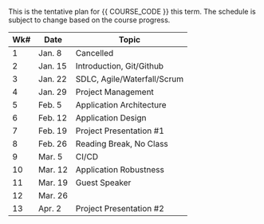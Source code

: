 This is the tentative plan for {{ COURSE_CODE }} this term. The schedule is subject to change based on the course progress.  

| Wk# | Date    | Topic                       |
|-----|---------|-----------------------------|
| 1   | Jan. 8  | Cancelled                   |
| 2   | Jan. 15 | Introduction, Git/Github    |
| 3   | Jan. 22 | SDLC, Agile/Waterfall/Scrum |
| 4   | Jan. 29 | Project Management          |
| 5   | Feb. 5  | Application Architecture    |
| 6   | Feb. 12 | Application Design          |
| 7   | Feb. 19 | Project Presentation #1     |
| 8   | Feb. 26 | Reading Break, No Class     |
| 9   | Mar. 5  | CI/CD                       |
| 10  | Mar. 12 | Application Robustness      |
| 11  | Mar. 19 | Guest Speaker               |
| 12  | Mar. 26 |                             |
| 13  | Apr. 2  | Project Presentation #2     |


